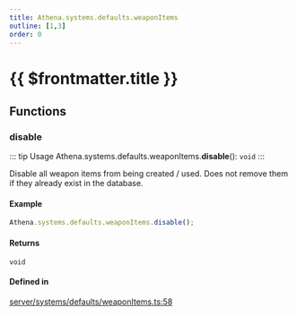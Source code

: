 ```yaml
---
title: Athena.systems.defaults.weaponItems
outline: [1,3]
order: 0
---
```


# {{ $frontmatter.title }}


## Functions

### disable

::: tip Usage
Athena.systems.defaults.weaponItems.**disable**(): `void`
:::

Disable all weapon items from being created / used.
Does not remove them if they already exist in the database.

#### Example
```ts
Athena.systems.defaults.weaponItems.disable();
```

#### Returns

`void`

#### Defined in

[server/systems/defaults/weaponItems.ts:58](https://github.com/Stuyk/altv-athena/blob/fc54439/src/core/server/systems/defaults/weaponItems.ts#L58)
